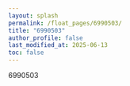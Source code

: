 ```yaml
---
layout: splash
permalink: /float_pages/6990503/
title: "6990503"
author_profile: false
last_modified_at: 2025-06-13
toc: false
---
```

 
6990503
